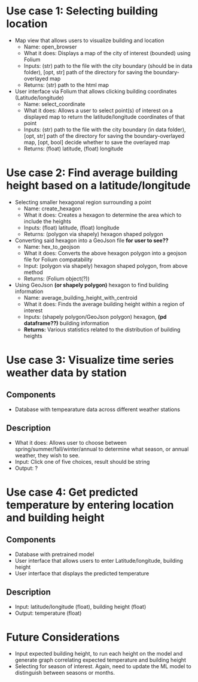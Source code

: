 # Use case 1: Selecting building location
* Map view that allows users to visualize building and location
    * Name: open_browser
    * What it does: Displays a map of the city of interest (bounded) using Folium
    * Inputs: (str) path to the file with the city boundary (should be in data folder), [opt, str] path of the directory for saving the boundary-overlayed map
    * Returns: (str) path to the html map
* User interface via Folium that allows clicking building coordinates (Latitude/longitude)
    * Name: select_coordinate
    * What it does: Allows a user to select point(s) of interest on a displayed map to return the latitude/longitude coordinates of that point
    * Inputs: (str) path to the file with the city boundary (in data folder), [opt, str] path of the directory for saving the boundary-overlayed map, [opt, bool] decide whether to save the overlayed map
    * Returns: (float) latitude, (float) longitude

# Use case 2: Find average building height based on a latitude/longitude
* Selecting smaller hexagonal region surrounding a point
    * Name: create_hexagon
    * What it does: Creates a hexagon to determine the area which to include the heights
    * Inputs: (float) latitude, (float) longitude
    * Returns: (polygon via shapely) hexagon shaped polygon
* Converting said hexagon into a GeoJson file **for user to see??**
    * Name: hex_to_geojson
    * What it does: Converts the above hexagon polygon into a geojson file for Folium compatability
    * Input: (polygon via shapely) hexagon shaped polygon, from above method
    * Returns: (Folium object(?))
* Using GeoJson **(or shapely polygon)** hexagon to find building information
    * Name: average_building_height_with_centroid
    * What it does: Finds the average building height within a region of interest
    * Inputs: (shapely polygon/GeoJson polygon) hexagon, **(pd dataframe??)** building information
    * **Returns:** Various statistics related to the distribution of building heights

# Use case 3: Visualize time series weather data by station
## Components
* Database with tempearature data across different weather stations
## Description
* What it does: Allows user to choose between spring/summer/fall/winter/annual to determine what season, or annual weather, they wish to see.
* Input: Click one of five choices, result should be string
* Output: ?
  
# Use case 4: Get predicted temperature by entering location and building height
## Components
* Database with pretrained model
* User interface that allows users to enter Latitude/longitude, building height
* User interface that displays the predicted temperature
## Description
* Input: latitude/longitude (float), building height (float)
* Output: temperature (float)

# Future Considerations
* Input expected building height, to run each height on the model and generate graph correlating expected temperature and building height
* Selecting for season of interest. Again, need to update the ML model to distinguish between seasons or months.
